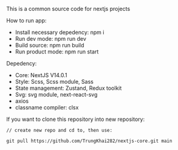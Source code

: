 This is a common source code for nextjs projects

How to run app:

- Install necessary depedency: npm i
- Run dev mode: npm run dev
- Build source: npm run build
- Run product mode: npm run start

Depedency:

- Core: NextJS V14.0.1
- Style: Scss, Scss module, Sass
- State management: Zustand, Redux toolkit
- Svg: svg module, next-react-svg
- axios
- classname compiler: clsx

If you want to clone this repository into new repository:

```
// create new repo and cd to, then use:

git pull https://github.com/TrungKhai282/nextjs-core.git main
```

